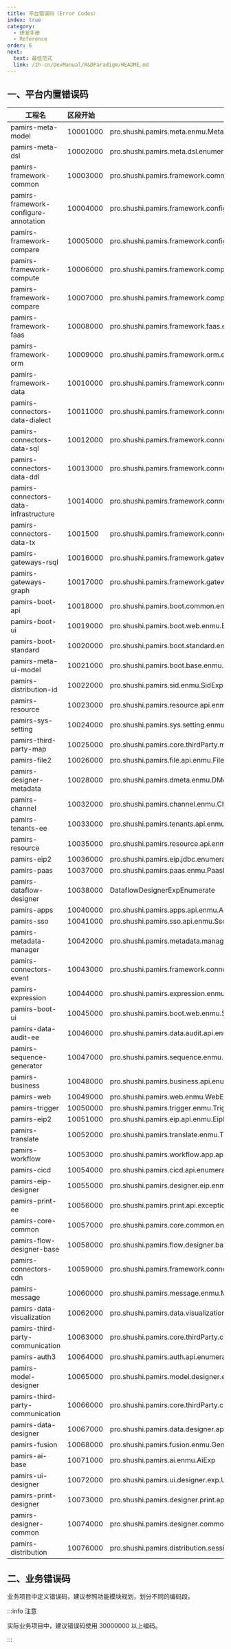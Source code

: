```yaml
---
title: 平台错误码（Error Codes）
index: true
category:
  - 研发手册
  - Reference
order: 6
next:
  text: 最佳范式
  link: /zh-cn/DevManual/R&DParadigm/README.md
---
```

## 一、平台内置错误码

| 工程名                                | 区段开始 | 异常数据字典所在类                                           |
| ------------------------------------- | :------- | ------------------------------------------------------------ |
| pamirs-meta-model                     | 10001000 | pro.shushi.pamirs.meta.enmu.MetaExpEnumerate                 |
| pamirs-meta-dsl                       | 10002000 | pro.shushi.pamirs.meta.dsl.enumeration.DslExpEnumerate       |
| pamirs-framework-common               | 10003000 | pro.shushi.pamirs.framework.common.emnu.FwExpEnumerate       |
| pamirs-framework-configure-annotation | 10004000 | pro.shushi.pamirs.framework.configure.annotation.emnu.AnnotationExpEnumerate |
| pamirs-framework-compare              | 10005000 | pro.shushi.pamirs.framework.configure.db.enmu.MetadExpEnumerate |
| pamirs-framework-compute              | 10006000 | pro.shushi.pamirs.framework.compute.emnu.ComputeExpEnumerate |
| pamirs-framework-compare              | 10007000 | pro.shushi.pamirs.framework.compare.emnu.CompareExpEnumerate |
| pamirs-framework-faas                 | 10008000 | pro.shushi.pamirs.framework.faas.enmu.FaasExpEnumerate       |
| pamirs-framework-orm                  | 10009000 | pro.shushi.pamirs.framework.orm.enmu.OrmExpEnumerate         |
| pamirs-framework-data                 | 10010000 | pro.shushi.pamirs.framework.connectors.data.enmu.DataExpEnumerate |
| pamirs-connectors-data-dialect        | 10011000 | pro.shushi.pamirs.framework.connectors.data.dialect.enmu.DialectExpEnumerate |
| pamirs-connectors-data-sql            | 10012000 | pro.shushi.pamirs.framework.connectors.data.sql.enmu.SqlExpEnumerate |
| pamirs-connectors-data-ddl            | 10013000 | pro.shushi.pamirs.framework.connectors.data.ddl.enmu.DdlExpEnumerate |
| pamirs-connectors-data-infrastructure | 10014000 | pro.shushi.pamirs.framework.connectors.data.infrastructure.enmu.InfExpEnumerate |
| pamirs-connectors-data-tx             | 1001500  | pro.shushi.pamirs.framework.connectors.data.tx.enmu.TxExpEnumerate |
| pamirs-gateways-rsql                  | 10016000 | pro.shushi.pamirs.framework.gateways.rsql.enmu.RsqlExpEnumerate |
| pamirs-gateways-graph                 | 10017000 | pro.shushi.pamirs.framework.gateways.graph.enmu.GqlExpEnumerate |
| pamirs-boot-api                       | 10018000 | pro.shushi.pamirs.boot.common.enmu.BootExpEnumerate          |
| pamirs-boot-ui                        | 10019000 | pro.shushi.pamirs.boot.web.enmu.BootUxdExpEnumerate          |
| pamirs-boot-standard                  | 10020000 | pro.shushi.pamirs.boot.standard.enmu.BootStandardExpEnumerate |
| pamirs-meta-ui-model                  | 10021000 | pro.shushi.pamirs.boot.base.enmu.BaseExpEnumerate            |
| pamirs-distribution-id                | 10022000 | pro.shushi.pamirs.sid.enmu.SidExpEnumerate                   |
| pamirs-resource                       | 10023000 | pro.shushi.pamirs.resource.api.enmu.ExpEnumerate             |
| pamirs-sys-setting                    | 10024000 | pro.shushi.pamirs.sys.setting.enmu.HomePageExpEnumerate      |
| pamirs-third-party-map                | 10025000 | pro.shushi.pamirs.core.thirdParty.map.api.emun.ThirdPartyMapExpEnumerate |
| pamirs-file2                          | 10026000 | pro.shushi.pamirs.file.api.enmu.FileExpEnumerate             |
| pamirs-designer-metadata              | 10028000 | pro.shushi.pamirs.dmeta.enmu.DMetaExp                        |
| pamirs-channel                        | 10032000 | pro.shushi.pamirs.channel.enmu.ChannelExpEnumerate           |
| pamirs-tenants-ee                     | 10033000 | pro.shushi.pamirs.tenants.api.enmu.TenantsExp                |
| pamirs-resource                       | 10035000 | pro.shushi.pamirs.resource.api.enmu.ResourceEnumerate        |
| pamirs-eip2                           | 10036000 | pro.shushi.pamirs.eip.jdbc.enumeration.EipJdbcExpEnumeration |
| pamirs-paas                           | 10037000 | pro.shushi.pamirs.paas.enmu.PaasExp                          |
| pamirs-dataflow-designer              | 10038000 | DataflowDesignerExpEnumerate                                 |
| pamirs-apps                           | 10040000 | pro.shushi.pamirs.apps.api.enmu.AppsExpEnumerate             |
| pamirs-sso                            | 10041000 | pro.shushi.pamirs.sso.api.enmu.SsoExpEnumerate               |
| pamirs-metadata-manager               | 10042000 | pro.shushi.pamirs.metadata.manager.enmu.MetaManagerExp       |
| pamirs-connectors-event               | 10043000 | pro.shushi.pamirs.framework.connectors.event.enumeration.EventExpEnum |
| pamirs-expression                     | 10044000 | pro.shushi.pamirs.expression.enmu.ExpressionExpEnumerate     |
| pamirs-boot-ui                        | 10045000 | pro.shushi.pamirs.boot.web.enmu.SharedExpEnumerate           |
| pamirs-data-audit-ee                  | 10046000 | pro.shushi.pamirs.data.audit.api.enumeration.DataAuditExpEnumerate |
| pamirs-sequence-generator             | 10047000 | pro.shushi.pamirs.sequence.enmu.ExpEnumBid                   |
| pamirs-business                       | 10048000 | pro.shushi.pamirs.business.api.enumeration.BusinessExpEnumerate |
| pamirs-web                            | 10049000 | pro.shushi.pamirs.web.enmu.WebExpEnumerate                   |
| pamirs-trigger                        | 10050000 | pro.shushi.pamirs.trigger.enmu.TriggerExpEnumerate           |
| pamirs-eip2                           | 10051000 | pro.shushi.pamirs.eip.api.enmu.EipExpEnumerate               |
| pamirs-translate                      | 10052000 | pro.shushi.pamirs.translate.enmu.TranslateEnumerate          |
| pamirs-workflow                       | 10053000 | pro.shushi.pamirs.workflow.app.api.enumeration.WorkflowExpEnumerate |
| pamirs-cicd                           | 10054000 | pro.shushi.pamirs.cicd.api.enumeration.CicdExpEnumerate      |
| pamirs-eip-designer                   | 10055000 | pro.shushi.pamirs.designer.eip.enmu.EipDesignerExp           |
| pamirs-print-ee                       | 10056000 | pro.shushi.pamirs.print.api.exception.PdfDocumentErrorEnum   |
| pamirs-core-common                    | 10057000 | pro.shushi.pamirs.core.common.enmu.CommonExpEnumerate        |
| pamirs-flow-designer-base             | 10058000 | pro.shushi.pamirs.flow.designer.base.api.enumeration.WorkflowDesignerBaseExpEnumerate |
| pamirs-connectors-cdn                 | 10059000 | pro.shushi.pamirs.framework.connectors.cdn.enmu.CDNExpEnum   |
| pamirs-message                        | 10060000 | pro.shushi.pamirs.message.enmu.MessageExpEnumerate           |
| pamirs-data-visualization             | 10062000 | pro.shushi.pamirs.data.visualization.api.enumeration.DataVisualizationExpEnumerate |
| pamirs-third-party-communication      | 10063000 | pro.shushi.pamirs.core.thirdParty.communication.api.wechat.exception.WeChatAppExpEnumerate |
| pamirs-auth3                          | 10064000 | pro.shushi.pamirs.auth.api.enumeration.AuthExpEnumerate      |
| pamirs-model-designer                 | 10065000 | pro.shushi.pamirs.model.designer.enmu.ModelDesignerExp       |
| pamirs-third-party-communication      | 10066000 | pro.shushi.pamirs.core.thirdParty.communication.api.emun.ThirdPartyExpEnumerate |
| pamirs-data-designer                  | 10067000 | pro.shushi.pamirs.data.designer.api.enumeration.DataDesignerExp |
| pamirs-fusion                         | 10068000 | pro.shushi.pamirs.fusion.enmu.GeneratorCodeExp               |
| pamirs-ai-base                        | 10071000 | pro.shushi.pamirs.ai.enmu.AiExp                              |
| pamirs-ui-designer                    | 10072000 | pro.shushi.pamirs.ui.designer.exp.UiDesignerViewExpEnumerate |
| pamirs-print-designer                 | 10073000 | pro.shushi.pamirs.designer.print.api.enmu.PrintDesignerExpEnumerate |
| pamirs-designer-common                | 10074000 | pro.shushi.pamirs.designer.common.enmu.DesignerCommonExp     |
| pamirs-distribution                   | 10076000 | pro.shushi.pamirs.distribution.session.enmu.DistSessionExp   |


## 二、业务错误码

业务项目中定义错误码，建议参照功能模块规划，划分不同的编码段。

:::info 注意

实际业务项目中，建议错误码使用 30000000 以上编码。

:::















